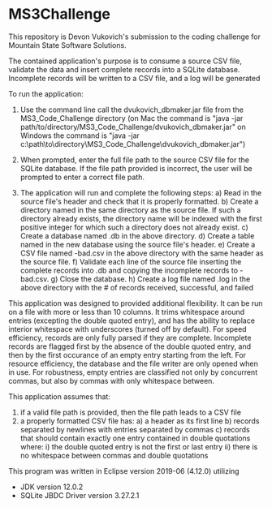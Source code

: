 # MS3Challenge
This repository is Devon Vukovich's submission to the coding challenge for Mountain State Software Solutions.

The contained application's purpose is to consume a source CSV file, validate the data and insert complete records into a SQLite database. Incomplete records will be written to a CSV file, and a log will be generated 

To run the application:
1) Use the command line call the dvukovich_dbmaker.jar file from the MS3_Code_Challenge directory
  (on Mac the command is "java -jar path/to/directory/MS3_Code_Challenge/dvukovich_dbmaker.jar"
   on Windows the command is "java -jar c:\path\to\directory\MS3_Code_Challenge\dvukovich_dbmaker.jar")

2) When prompted, enter the full file path to the source CSV file for the SQLite database. If the file path provided is incorrect, the user will be prompted to enter a correct file path.

3) The application will run and complete the following steps:
   a) Read in the source file's header and check that it is properly formatted.
   b) Create a directory named <source-filename> in the same directory as the source file. If such a directory already 
        exists, the directory name will be indexed with the first positive integer for which such a directory does not 
        already exist.
   c) Create a database named <source-filename>.db in the above directory.
   d) Create a table named <source-filename> in the new database using the source file's header.
   e) Create a CSV file named <source-filename>-bad.csv in the above directory with the same header as the source file.
   f) Validate each line of the source file inserting the complete records into <source-filename>.db and copying the
        incomplete records to <source-filename>-bad.csv.
   g) Close the database.
   h) Create a log file named <source-filename>.log in the above directory with the # of records received, successful, and
        failed

This application was designed to provided additional flexibility. It can be run on a file with more or less than 10 columns.
It trims whitespace around entries (excepting the double quoted entry), and has the ability to replace interior whitespace with underscores (turned off by default). For speed efficiency, records are only fully parsed if they are complete. Incomplete records are flagged first by the absence of the double quoted entry, and then by the first occurance of an empty entry starting from the left. For resource efficiency, the database and the file writer are only opened when in use. For robustness, empty entries are classified not only by concurrent commas, but also by commas with only whitespace between. 

This application assumes that:
  1) if a valid file path is provided, then the file path leads to a CSV file
  2) a properly formatted CSV file has:
     a) a header as its first line
     b) records separated by newlines with entries separated by commas
     c) records that should contain exactly one entry contained in double quotations where:
        i) the double quoted entry is not the first or last entry
        ii) there is no whitespace between commas and double quotations
          

This program was written in Eclipse version 2019-06 (4.12.0) utilizing
- JDK version 12.0.2
- SQLite JBDC Driver version 3.27.2.1

